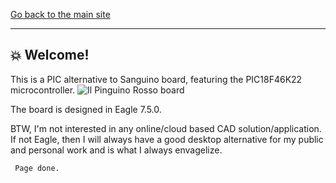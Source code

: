 [Go back to the main site](https://funlw65.github.io/)
<hr />

## :boom: Welcome!

This is a PIC alternative to Sanguino board, featuring the PIC18F46K22 microcontroller.
![Il Pinguino Rosso board](http://4.bp.blogspot.com/-0zWqkVbBhtY/U662dXn5WsI/AAAAAAAAK00/6ILMprR0Chs/s1600/theredpenguin-component-breadboard-ftdi.png)

The board is designed in Eagle 7.5.0.

BTW, I'm not interested in any online/cloud based CAD solution/application. If not Eagle, then I will always have a good desktop alternative for my public and personal work and is what I always envagelize.   

```
 Page done.
```
